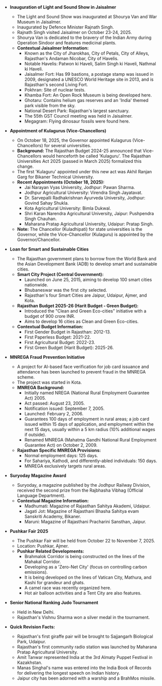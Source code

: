 *   **Inauguration of Light and Sound Show in Jaisalmer**
    *   The Light and Sound Show was inaugurated at Shourya Van and War Museum in Jaisalmer.
    *   Inaugurated by Defence Minister Rajnath Singh.
    *   Rajnath Singh visited Jaisalmer on October 23-24, 2025.
    *   Shourya Van is dedicated to the bravery of the Indian Army during Operation Sindoor and features medicinal plants.
    *   **Contextual Jaisalmer Information:**
        *   Known as the City of Jharokhas, City of Petals, City of Alleys, Rajasthan's Andaman Nicobar, City of Havelis.
        *   Notable Havelis: Patwon ki Haveli, Salim Singh ki Haveli, Nathmal ki Haveli.
        *   Jaisalmer Fort: Has 99 bastions, a postage stamp was issued in 2009, designated a UNESCO World Heritage site in 2013, and is Rajasthan's second Living Fort.
        *   Pokhran: Site of nuclear tests.
        *   Khamba Fort: An Open Rock Museum is being developed here.
        *   Ghotaru: Contains helium gas reserves and an 'India' themed park visible from the sky.
        *   National Desert Park: Rajasthan's largest sanctuary.
        *   The 55th GST Council meeting was held in Jaisalmer.
        *   Megagram: Flying dinosaur fossils were found here.

*   **Appointment of Kulagurus (Vice-Chancellors)**
    *   On October 18, 2025, the Governor appointed Kulagurus (Vice-Chancellors) for several universities.
    *   **Background:** The Rajasthan Budget 2024-25 announced that Vice-Chancellors would henceforth be called 'Kulaguru'. The Rajasthan Universities Act 2025 (passed in March 2025) formalized this change.
    *   The first 'Kulaguru' appointed under this new act was Akhil Ranjan Garg for Bikaner Technical University.
    *   **Recent Appointments (October 18, 2025):**
        *   Jai Narayan Vyas University, Jodhpur: Pawan Sharma.
        *   Jodhpur Agricultural University: Virendra Singh Jayatavat.
        *   Dr. Sarvepalli Radhakrishnan Ayurveda University, Jodhpur: Govind Sahay Shukla.
        *   Kota Agricultural University: Bimla Dukwal.
        *   Shri Karan Narendra Agricultural University, Jaipur: Pushpendra Singh Chauhan.
        *   Maharana Pratap Agricultural University, Udaipur: Pratap Singh.
    *   **Note:** The Chancellor (Kuladhipati) for state universities is the Governor, while the Vice-Chancellor (Kulaguru) is appointed by the Governor/Chancellor.

*   **Loan for Smart and Sustainable Cities**
    *   The Rajasthan government plans to borrow from the World Bank and the Asian Development Bank (ADB) to develop smart and sustainable cities.
    *   **Smart City Project (Central Government):**
        *   Launched on June 25, 2015, aiming to develop 100 smart cities nationwide.
        *   Bhubaneswar was the first city selected.
        *   Rajasthan's four Smart Cities are Jaipur, Udaipur, Ajmer, and Kota.
    *   **Rajasthan Budget 2025-26 (Harit Budget - Green Budget):**
        *   Introduced the "Clean and Green Eco-cities" initiative with a budget of 900 crore INR.
        *   Aims to develop 16 cities as Clean and Green Eco-cities.
    *   **Contextual Budget Information:**
        *   First Gender Budget in Rajasthan: 2012-13.
        *   First Paperless Budget: 2021-22.
        *   First Agricultural Budget: 2022-23.
        *   First Green Budget (Harit Budget): 2025-26.

*   **MNREGA Fraud Prevention Initiative**
    *   A project for AI-based face verification for job card issuance and attendance has been launched to prevent fraud in the MNREGA scheme.
    *   The project was started in Kota.
    *   **MNREGA Background:**
        *   Initially named NREGA (National Rural Employment Guarantee Act) 2005.
        *   Act passed: August 23, 2005.
        *   Notification issued: September 7, 2005.
        *   Launched: February 2, 2006.
        *   Guarantees 100 days of employment in rural areas; a job card issued within 15 days of application, and employment within the next 15 days, usually within a 5 km radius (10% additional wages if outside).
        *   Renamed MNREGA (Mahatma Gandhi National Rural Employment Guarantee Act) on October 2, 2009.
    *   **Rajasthan Specific MNREGA Provisions:**
        *   Normal employment days: 125 days.
        *   For Sahariya, Kathodi, and differently-abled individuals: 150 days.
        *   MNREGA exclusively targets rural areas.

*   **Suryoday Magazine Award**
    *   Suryoday, a magazine published by the Jodhpur Railway Division, received the second prize from the Rajbhasha Vibhag (Official Language Department).
    *   **Contextual Magazine Information:**
        *   Madhumati: Magazine of Rajasthan Sahitya Akademi, Udaipur.
        *   Jagati Jot: Magazine of Rajasthani Bhasha Sahitya evam Sanskriti Academy, Bikaner.
        *   Maruni: Magazine of Rajasthani Pracharini Sansthan, Jaipur.

*   **Pushkar Fair 2025**
    *   The Pushkar Fair will be held from October 22 to November 7, 2025.
    *   Location: Pushkar, Ajmer.
    *   **Pushkar Related Developments:**
        *   Brahmalok Corridor is being constructed on the lines of the Mahakal Corridor.
        *   Developing as a 'Zero-Net City' (focus on controlling carbon emissions).
        *   It is being developed on the lines of Vatican City, Mathura, and Kashi for grandeur and ghats.
        *   A camel race was recently organized here.
        *   Hot air balloon activities and a Tent City are also features.

*   **Senior National Ranking Judo Tournament**
    *   Held in New Delhi.
    *   Rajasthan's Vishnu Sharma won a silver medal in the tournament.

*   **Quick Revision Facts:**
    *   Rajasthan's first giraffe pair will be brought to Sajjangarh Biological Park, Udaipur.
    *   Rajasthan's first community radio station was launched by Maharana Pratap Agricultural University.
    *   Amit Tanwar represented India at the 3rd Almaty Puppet Festival in Kazakhstan.
    *   Manas Singhal's name was entered into the India Book of Records for delivering the longest speech on Indian history.
    *   Jaipur city has been adorned with a warship and a BrahMos missile.